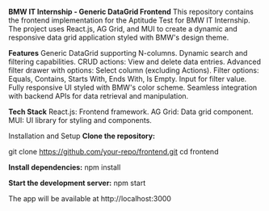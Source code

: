 **BMW IT Internship - Generic DataGrid Frontend**
This repository contains the frontend implementation for the Aptitude Test for BMW IT Internship. The project uses React.js, AG Grid, and MUI to create a dynamic and responsive data grid application styled with BMW's design theme.

**Features**
Generic DataGrid supporting N-columns.
Dynamic search and filtering capabilities.
CRUD actions: View and delete data entries.
Advanced filter drawer with options:
Select column (excluding Actions).
Filter options: Equals, Contains, Starts With, Ends With, Is Empty.
Input for filter value.
Fully responsive UI styled with BMW's color scheme.
Seamless integration with backend APIs for data retrieval and manipulation.

**Tech Stack**
React.js: Frontend framework.
AG Grid: Data grid component.
MUI: UI library for styling and components.

Installation and Setup
**Clone the repository:**

git clone https://github.com/your-repo/frontend.git
cd frontend

**Install dependencies:**
npm install

**Start the development server:**
npm start


The app will be available at http://localhost:3000
